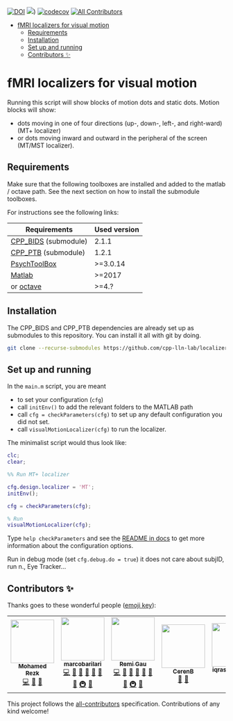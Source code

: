 [![DOI](https://zenodo.org/badge/DOI/10.5281/zenodo.5866130.svg)](https://doi.org/10.5281/zenodo.5866130)
[![](https://img.shields.io/badge/Octave-CI-blue?logo=Octave&logoColor=white)](https://github.com/cpp-lln-lab/localizer_visual_motion/actions/workflows/moxunit.yml))
[![codecov](https://codecov.io/gh/cpp-lln-lab/localizer_visual_motion/branch/master/graph/badge.svg)](https://codecov.io/gh/cpp-lln-lab/localizer_visual_motion)
[![All Contributors](https://img.shields.io/badge/all_contributors-5-orange.svg?style=flat-square)](#contributors-)

- [fMRI localizers for visual motion](#fmri-localizers-for-visual-motion)
  - [Requirements](#requirements)
  - [Installation](#installation)
  - [Set up and running](#set-up-and-running)
  - [Contributors ✨](#contributors-)

# fMRI localizers for visual motion

Running this script will show blocks of motion dots and static dots. Motion
blocks will show:

- dots moving in one of four directions (up-, down-, left-, and right-ward) (MT+
  localizer)
- or dots moving inward and outward in the peripheral of the screen (MT/MST
  localizer).

## Requirements

Make sure that the following toolboxes are installed and added to the matlab /
octave path. See the next section on how to install the submodule toolboxes.

For instructions see the following links:

| Requirements                                                    | Used version |
| --------------------------------------------------------------- | ------------ |
| [CPP_BIDS](https://github.com/cpp-lln-lab/CPP_BIDS) (submodule) | 2.1.1        |
| [CPP_PTB](https://github.com/cpp-lln-lab/CPP_PTB) (submodule)   | 1.2.1        |
| [PsychToolBox](http://psychtoolbox.org/)                        | >=3.0.14     |
| [Matlab](https://www.mathworks.com/products/matlab.html)        | >=2017       |
| or [octave](https://www.gnu.org/software/octave/)               | >=4.?        |

## Installation

The CPP_BIDS and CPP_PTB dependencies are already set up as submodules to this
repository. You can install it all with git by doing.

```bash
git clone --recurse-submodules https://github.com/cpp-lln-lab/localizer_visual_motion.git
```

## Set up and running

In the `main.m` script, you are meant

- to set your configuration (`cfg`)
- call `initEnv()` to add the relevant folders to the MATLAB path
- call `cfg = checkParameters(cfg)` to set up any default configuration you did
  not set.
- call `visualMotionLocalizer(cfg)` to run the localizer.

The minimalist script would thus look like:

```matlab
clc;
clear;

%% Run MT+ localizer

cfg.design.localizer = 'MT';
initEnv();

cfg = checkParameters(cfg);

% Run
visualMotionLocalizer(cfg);
```

Type `help checkParameters` and see the [README in docs](./docs/README.md) to
get more information about the configuration options.

Run in debug mode (set `cfg.debug.do = true`) it does not care about subjID, run
n., Eye Tracker...

## Contributors ✨

Thanks goes to these wonderful people
([emoji key](https://allcontributors.org/docs/en/emoji-key)):

<!-- ALL-CONTRIBUTORS-LIST:START - Do not remove or modify this section -->
<!-- prettier-ignore-start -->
<!-- markdownlint-disable -->
<table>
  <tr>
    <td align="center"><a href="https://github.com/mohmdrezk"><img src="https://avatars2.githubusercontent.com/u/9597815?v=4?s=100" width="100px;" alt=""/><br /><sub><b>Mohamed Rezk</b></sub></a><br /><a href="https://github.com/cpp-lln-lab/localizer_visual_motion/commits?author=mohmdrezk" title="Code">💻</a> <a href="#design-mohmdrezk" title="Design">🎨</a> <a href="#ideas-mohmdrezk" title="Ideas, Planning, & Feedback">🤔</a></td>
    <td align="center"><a href="https://github.com/marcobarilari"><img src="https://avatars3.githubusercontent.com/u/38101692?v=4?s=100" width="100px;" alt=""/><br /><sub><b>marcobarilari</b></sub></a><br /><a href="https://github.com/cpp-lln-lab/localizer_visual_motion/commits?author=marcobarilari" title="Code">💻</a> <a href="#design-marcobarilari" title="Design">🎨</a> <a href="#ideas-marcobarilari" title="Ideas, Planning, & Feedback">🤔</a> <a href="https://github.com/cpp-lln-lab/localizer_visual_motion/issues?q=author%3Amarcobarilari" title="Bug reports">🐛</a> <a href="#userTesting-marcobarilari" title="User Testing">📓</a> <a href="https://github.com/cpp-lln-lab/localizer_visual_motion/pulls?q=is%3Apr+reviewed-by%3Amarcobarilari" title="Reviewed Pull Requests">👀</a> <a href="#question-marcobarilari" title="Answering Questions">💬</a> <a href="#infra-marcobarilari" title="Infrastructure (Hosting, Build-Tools, etc)">🚇</a> <a href="#maintenance-marcobarilari" title="Maintenance">🚧</a></td>
    <td align="center"><a href="https://remi-gau.github.io/"><img src="https://avatars3.githubusercontent.com/u/6961185?v=4?s=100" width="100px;" alt=""/><br /><sub><b>Remi Gau</b></sub></a><br /><a href="https://github.com/cpp-lln-lab/localizer_visual_motion/commits?author=Remi-Gau" title="Code">💻</a> <a href="#design-Remi-Gau" title="Design">🎨</a> <a href="#ideas-Remi-Gau" title="Ideas, Planning, & Feedback">🤔</a> <a href="https://github.com/cpp-lln-lab/localizer_visual_motion/issues?q=author%3ARemi-Gau" title="Bug reports">🐛</a> <a href="#userTesting-Remi-Gau" title="User Testing">📓</a> <a href="https://github.com/cpp-lln-lab/localizer_visual_motion/pulls?q=is%3Apr+reviewed-by%3ARemi-Gau" title="Reviewed Pull Requests">👀</a> <a href="#question-Remi-Gau" title="Answering Questions">💬</a> <a href="#infra-Remi-Gau" title="Infrastructure (Hosting, Build-Tools, etc)">🚇</a> <a href="#maintenance-Remi-Gau" title="Maintenance">🚧</a></td>
    <td align="center"><a href="https://github.com/CerenB"><img src="https://avatars1.githubusercontent.com/u/10451654?v=4?s=100" width="100px;" alt=""/><br /><sub><b>CerenB</b></sub></a><br /><a href="https://github.com/cpp-lln-lab/localizer_visual_motion/issues?q=author%3ACerenB" title="Bug reports">🐛</a> <a href="#userTesting-CerenB" title="User Testing">📓</a></td>
    <td align="center"><a href="https://github.com/iqrashahzad14"><img src="https://avatars.githubusercontent.com/u/75671348?v=4?s=100" width="100px;" alt=""/><br /><sub><b>iqrashahzad14</b></sub></a><br /><a href="https://github.com/cpp-lln-lab/localizer_visual_motion/commits?author=iqrashahzad14" title="Code">💻</a> <a href="#ideas-iqrashahzad14" title="Ideas, Planning, & Feedback">🤔</a></td>
  </tr>
</table>

<!-- markdownlint-restore -->
<!-- prettier-ignore-end -->

<!-- ALL-CONTRIBUTORS-LIST:END -->

This project follows the
[all-contributors](https://github.com/all-contributors/all-contributors)
specification. Contributions of any kind welcome!
